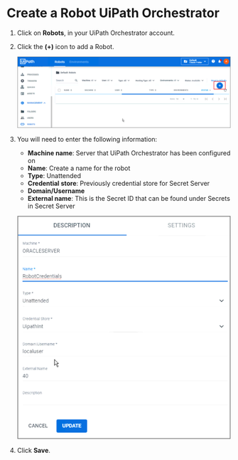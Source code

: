 [title]: # (Create a Robot UiPath Orchestrator)
[tags]: # (configuration)
[priority]: # (206)
# Create a Robot UiPath Orchestrator

1. Click on __Robots__, in your UiPath Orchestrator account.
1. Click the __(+)__ icon to add a Robot.

   ![Robot](images/config33.png)

1. You will need to enter the following information:

   * __Machine name__: Server that UiPath Orchestrator has been configured on
   * __Name__: Create a name for the robot
   * __Type__: Unattended
   * __Credential store__: Previously credential store for Secret Server
   * __Domain/Username__
   * __External name__: This is the Secret ID that can be found under Secrets in Secret Server

    ![Robot](images/config34.png)

1. Click __Save__.
